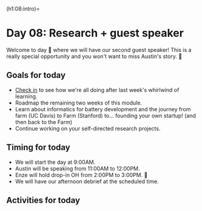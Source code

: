 (h1:08:intro)=
# Day 08: Research + guest speaker

Welcome to day 🎱 where we will have our second guest speaker!
This is a really special opportunity and you won't want to miss Austin's story. 🤠



## Goals for today

- [Check in](https://forms.gle/dtgH9RZcLvHkaDyEA) to see how we're all doing after last week's whirlwind of learning.
- Roadmap the remaining two weeks of this module.
- Learn about informatics for battery development and the journey from farm (UC Davis) to Farm (Stanford) to... founding your own startup! (and then back to the Farm)
- Continue working on your self-directed research projects.



## Timing for today

- We will start the day at 9:00AM.
- Austin will be speaking from 11:00AM to 12:00PM.
- Enze will hold drop-in OH from 2:00PM to 3:00PM. 🦆
- We will have our afternoon debrief at the scheduled time.



## Activities for today

```{tableofcontents}
```


